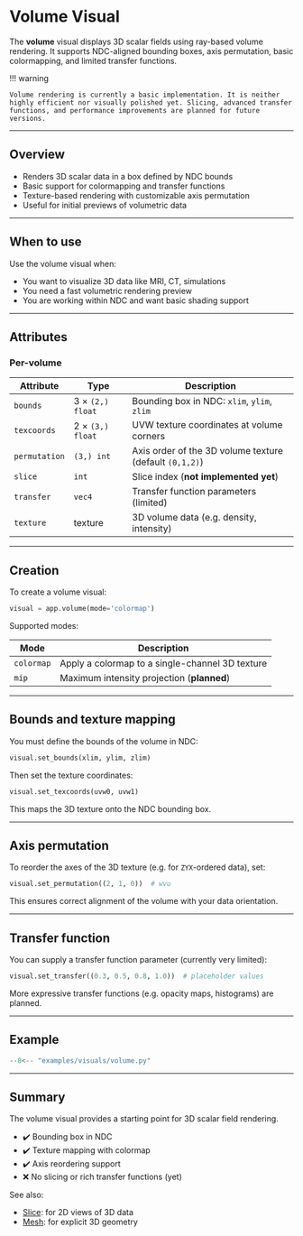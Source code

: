 # Volume Visual

The **volume** visual displays 3D scalar fields using ray-based volume rendering. It supports NDC-aligned bounding boxes, axis permutation, basic colormapping, and limited transfer functions.

!!! warning

    Volume rendering is currently a basic implementation. It is neither highly efficient nor visually polished yet. Slicing, advanced transfer functions, and performance improvements are planned for future versions.

---

## Overview

- Renders 3D scalar data in a box defined by NDC bounds
- Basic support for colormapping and transfer functions
- Texture-based rendering with customizable axis permutation
- Useful for initial previews of volumetric data

---

## When to use

Use the volume visual when:
- You want to visualize 3D data like MRI, CT, simulations
- You need a fast volumetric rendering preview
- You are working within NDC and want basic shading support

---

## Attributes

### Per-volume

| Attribute     | Type             | Description                                           |
|---------------|------------------|-------------------------------------------------------|
| `bounds`      | 3 × `(2,) float` | Bounding box in NDC: `xlim`, `ylim`, `zlim`          |
| `texcoords`   | 2 × `(3,) float` | UVW texture coordinates at volume corners            |
| `permutation` | `(3,) int`       | Axis order of the 3D volume texture (default `(0,1,2)`) |
| `slice`       | `int`            | Slice index (**not implemented yet**)                |
| `transfer`    | `vec4`           | Transfer function parameters (limited)               |
| `texture`     | texture          | 3D volume data (e.g. density, intensity)             |

---

## Creation

To create a volume visual:

```python
visual = app.volume(mode='colormap')
```

Supported modes:

| Mode       | Description                                     |
| ---------- | ----------------------------------------------- |
| `colormap` | Apply a colormap to a single-channel 3D texture |
| `mip`      | Maximum intensity projection (**planned**)      |

---

## Bounds and texture mapping

You must define the bounds of the volume in NDC:

```python
visual.set_bounds(xlim, ylim, zlim)
```

Then set the texture coordinates:

```python
visual.set_texcoords(uvw0, uvw1)
```

This maps the 3D texture onto the NDC bounding box.

---

## Axis permutation

To reorder the axes of the 3D texture (e.g. for `ZYX`-ordered data), set:

```python
visual.set_permutation((2, 1, 0))  # wvu
```

This ensures correct alignment of the volume with your data orientation.

---

## Transfer function

You can supply a transfer function parameter (currently very limited):

```python
visual.set_transfer((0.3, 0.5, 0.8, 1.0))  # placeholder values
```

More expressive transfer functions (e.g. opacity maps, histograms) are planned.

---

## Example

```python
--8<-- "examples/visuals/volume.py"
```

---

## Summary

The volume visual provides a starting point for 3D scalar field rendering.

* ✔️ Bounding box in NDC
* ✔️ Texture mapping with colormap
* ✔️ Axis reordering support
* ❌ No slicing or rich transfer functions (yet)

See also:

* [Slice](slice.md): for 2D views of 3D data
* [Mesh](mesh.md): for explicit 3D geometry
